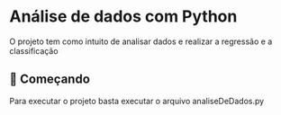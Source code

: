 # Análise de dados com Python

O projeto tem como intuito de analisar dados e realizar a regressão e a classificação

## 🚀 Começando

Para executar o projeto basta executar o arquivo analiseDeDados.py
